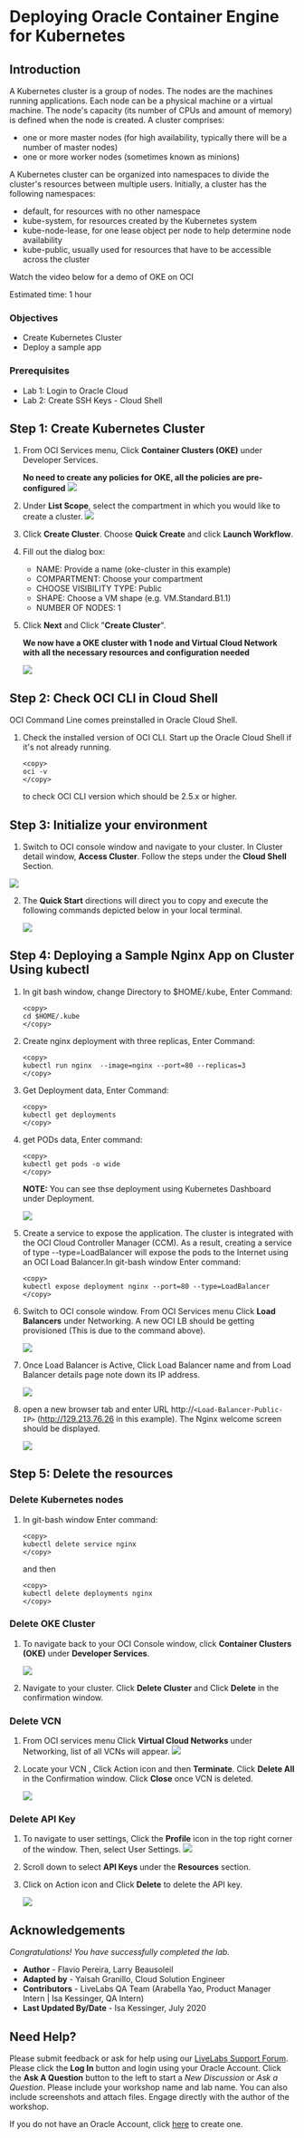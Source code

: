 # Deploying Oracle Container Engine for Kubernetes

## Introduction

A Kubernetes cluster is a group of nodes. The nodes are the machines running applications. Each node can be a physical machine or a virtual machine. The node's capacity (its number of CPUs and amount of memory) is defined when the node is created. A cluster comprises:

- one or more master nodes (for high availability, typically there will be a number of master nodes)
- one or more worker nodes (sometimes known as minions)

A Kubernetes cluster can be organized into namespaces to divide the cluster's resources between multiple users. Initially, a cluster has the following namespaces:

- default, for resources with no other namespace
- kube-system, for resources created by the Kubernetes system
- kube-node-lease, for one lease object per node to help determine node availability
- kube-public, usually used for resources that have to be accessible across the cluster

Watch the video below for a demo of OKE on OCI

[](youtube:iKs3-4jPxbk)

Estimated time: 1 hour

### Objectives
- Create Kubernetes Cluster
- Deploy a sample app

### Prerequisites
- Lab 1: Login to Oracle Cloud
- Lab 2: Create SSH Keys - Cloud Shell

## **Step 1:** Create Kubernetes Cluster

1. From OCI Services menu, Click **Container Clusters (OKE)** under Developer Services.

    **No need to create any policies for OKE, all the policies are pre-configured**
        ![](./../OKE/images/OKE_S1P1.PNG " ")

2. Under **List Scope**, select the compartment in which you would like to create a cluster.
        ![](./../OKE/images/OKE_S1P2.PNG " ")

3. Click **Create Cluster**. Choose **Quick Create** and click **Launch Workflow**.

4. Fill out the dialog box:

      - NAME: Provide a name (oke-cluster in this example)
      - COMPARTMENT: Choose your compartment
      - CHOOSE VISIBILITY TYPE: Public
      - SHAPE: Choose a VM shape (e.g. VM.Standard.B1.1)
      - NUMBER OF NODES: 1
      

5. Click **Next** and Click "**Create Cluster**".

    **We now have a OKE cluster with 1 node and Virtual Cloud Network with all the necessary resources and configuration needed**

    ![](./../OKE/images/OKE_015.PNG " ")


## **Step 2:** Check OCI CLI in Cloud Shell

OCI Command Line comes preinstalled in Oracle Cloud Shell.

1.  Check the installed version of OCI CLI.  Start up the Oracle Cloud Shell if it's not already running.

    ```
    <copy>
    oci -v
    </copy>
    ```
    to check OCI CLI version which should be 2.5.x or higher.



## **Step 3:** Initialize your environment

1. Switch to OCI console window and navigate to your cluster. In Cluster detail window,  **Access Cluster**.
Follow the steps under the **Cloud Shell** Section.
    
 ![](./../OKE/images/OKE_S4P1.PNG " ")

2. The **Quick Start** directions will direct you to copy and execute the following commands depicted below in your local terminal.

    ![](./../OKE/images/OKE_006.PNG " ")

## **Step 4:** Deploying a Sample Nginx App on Cluster Using kubectl

1. In git bash window, change Directory to $HOME/.kube, Enter Command:
    ```
    <copy>
    cd $HOME/.kube
    </copy>
    ```

2. Create nginx deployment with three replicas,  Enter Command:
    ```
    <copy>
    kubectl run nginx  --image=nginx --port=80 --replicas=3
    </copy>
    ```

3. Get Deployment data, Enter Command:
    ```
    <copy>
    kubectl get deployments
    </copy>
    ```

4. get PODs data, Enter command:
    ```
    <copy>
    kubectl get pods -o wide
    </copy>
    ```

    **NOTE:** You can see thse deployment using Kubernetes Dashboard under Deployment.

    ![](./../OKE/images/OKE_010.PNG " ")

5.  Create a service to expose the application. The cluster is integrated with the OCI Cloud Controller Manager (CCM). As a result, creating a service of type --type=LoadBalancer will expose the pods to the Internet using an OCI Load Balancer.In git-bash window Enter command:
    ```
    <copy>
    kubectl expose deployment nginx --port=80 --type=LoadBalancer
    </copy>
    ```

6. Switch to OCI console window. From OCI Services menu Click **Load Balancers** under Networking. A new OCI LB should be getting  provisioned (This is due to the command above).

    ![](./../OKE/images/OKE_S5P6.PNG " ")

7. Once Load Balancer is Active, Click Load Balancer name and from Load Balancer details page note down its IP address.

    ![](./../OKE/images/OKE_012.PNG " ")

8. open a new browser tab and enter URL  http://`<Load-Balancer-Public-IP>` (http://129.213.76.26 in this example). The Nginx welcome screen should be displayed.

    ![](./../OKE/images/OKE_013.PNG " ")


##  Step 5: Delete the resources

### Delete Kubernetes nodes

1. In git-bash window Enter command:

    ```
    <copy>
    kubectl delete service nginx
    </copy>
    ```
    and then  
    ```
    <copy>
    kubectl delete deployments nginx
    </copy>
    ```

### Delete OKE Cluster

1. To navigate back to your OCI Console window, click **Container Clusters (OKE)** under **Developer Services**.

   ![](./../OKE/images/OKE_S1P1.PNG " ")

2. Navigate to your cluster. Click **Delete Cluster** and Click **Delete** in the confirmation window.


### Delete VCN

1. From OCI services menu Click **Virtual Cloud Networks** under Networking, list of all VCNs will appear.
![](./../OKE/images/OKE_S6VCN1.PNG " ")

2. Locate your VCN , Click Action icon and then **Terminate**. Click **Delete All** in the Confirmation window. Click **Close** once VCN is deleted.

    ![](./../oci-quick-start/images/RESERVEDIP_HOL0018.PNG " ")


### Delete API Key

1. To navigate to user settings, Click the **Profile** icon in the top right corner of the window. Then, select User Settings.
    ![](./../OKE/images/OKE_S6API1.PNG " ")

2. Scroll down to select **API Keys** under the **Resources** section.

3. Click on Action icon and Click **Delete** to delete the API key.

    ![](./../OKE/images/OKE_014.PNG " ")


## Acknowledgements
*Congratulations! You have successfully completed the lab.*

- **Author** - Flavio Pereira, Larry Beausoleil
- **Adapted by** -  Yaisah Granillo, Cloud Solution Engineer
- **Contributors** - LiveLabs QA Team (Arabella Yao, Product Manager Intern | Isa Kessinger, QA Intern)
- **Last Updated By/Date** - Isa Kessinger, July 2020

## Need Help?
Please submit feedback or ask for help using our [LiveLabs Support Forum](https://community.oracle.com/tech/developers/categories/oracle-cloud-infrastructure-fundamentals). Please click the **Log In** button and login using your Oracle Account. Click the **Ask A Question** button to the left to start a *New Discussion* or *Ask a Question*.  Please include your workshop name and lab name.  You can also include screenshots and attach files.  Engage directly with the author of the workshop.

If you do not have an Oracle Account, click [here](https://profile.oracle.com/myprofile/account/create-account.jspx) to create one.
